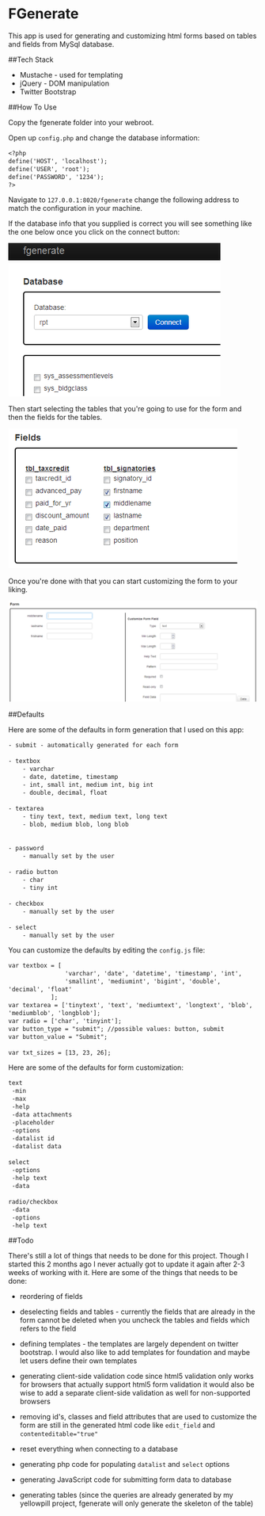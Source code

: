 FGenerate
==========

This app is used for generating and customizing html forms based on tables and fields from MySql database.


##Tech Stack

- Mustache - used for templating
- jQuery - DOM manipulation
- Twitter Bootstrap


##How To Use

Copy the fgenerate folder into your webroot.

Open up ```config.php``` and change the database information:

```
<?php
define('HOST', 'localhost');
define('USER', 'root');
define('PASSWORD', '1234');
?>
```

Navigate to ```127.0.0.1:8020/fgenerate``` change the following address to match the configuration in your machine.

If the database info that you supplied is correct you will see something like the one below once you click on the connect button:

![fgenerate](/assets/fgenerate.PNG)


Then start selecting the tables that you're going to use for the form and then the fields for the tables.

![fields](/assets/fields.PNG)

Once you're done with that you can start customizing the form to your liking.

![customizeform](/assets/customize.PNG)


##Defaults

Here are some of the defaults in form generation that I used on this app:

```
- submit - automatically generated for each form

- textbox
	- varchar
	- date, datetime, timestamp
	- int, small int, medium int, big int
	- double, decimal, float

- textarea
	- tiny text, text, medium text, long text
	- blob, medium blob, long blob
	

- password
 	- manually set by the user

- radio button
	- char
	- tiny int

- checkbox
 	- manually set by the user

- select
	- manually set by the user
```

You can customize the defaults by editing the ```config.js``` file:

```
var textbox = [
				'varchar', 'date', 'datetime', 'timestamp', 'int', 
				'smallint', 'mediumint', 'bigint', 'double', 'decimal', 'float'
			];
var textarea = ['tinytext', 'text', 'mediumtext', 'longtext', 'blob', 'mediumblob', 'longblob'];
var radio = ['char', 'tinyint'];
var button_type = "submit"; //possible values: button, submit
var button_value = "Submit"; 

var txt_sizes = [13, 23, 26];
```

Here are some of the defaults for form customization:

```
text
 -min
 -max
 -help
 -data attachments
 -placeholder
 -options
 -datalist id
 -datalist data

select
 -options
 -help text
 -data

radio/checkbox
 -data
 -options
 -help text
```


##Todo

There's still a lot of things that needs to be done for this project. Though I started this 2 months ago I never actually got to update it again after 2-3 weeks of working with it. Here are some of the things that needs to be done:

- reordering of fields 

- deselecting fields and tables - currently the fields that are already in the form cannot be deleted when you uncheck the tables and fields which refers to the field

- defining templates - the templates are largely dependent on twitter bootstrap. I would also like to add templates for foundation and maybe let users define their own templates

- generating client-side validation code since html5 validation only works for browsers that actually support html5 form validation it would also be wise to add a separate client-side validation as well for non-supported browsers

- removing id's, classes and field attributes that are used to customize the form are still in the generated html code like ```edit_field``` and ```contenteditable="true"```

- reset everything when connecting to a database

- generating php code for populating ```datalist``` and ```select``` options

- generating JavaScript code for submitting form data to database

- generating tables (since the queries are already generated by my yellowpill project, fgenerate will only generate the skeleton of the table)






